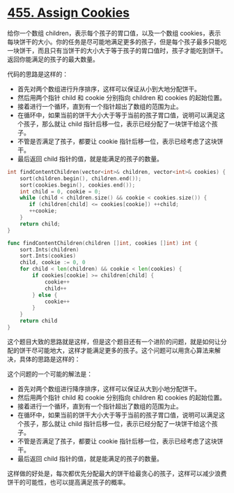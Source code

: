 # [455. Assign Cookies](https://leetcode.com/problems/assign-cookies/)

给你一个数组 children，表示每个孩子的胃口值，以及一个数组 cookies，表示每块饼干的大小。你的任务是尽可能地满足更多的孩子，但是每个孩子最多只能吃一块饼干，而且只有当饼干的大小大于等于孩子的胃口值时，孩子才能吃到饼干。返回你能满足的孩子的最大数量。

代码的思路是这样的：

- 首先对两个数组进行升序排序，这样可以保证从小到大地分配饼干。
- 然后用两个指针 child 和 cookie 分别指向 children 和 cookies 的起始位置。
- 接着进行一个循环，直到有一个指针超出了数组的范围为止。
- 在循环中，如果当前的饼干大小大于等于当前的孩子胃口值，说明可以满足这个孩子，那么就让 child 指针后移一位，表示已经分配了一块饼干给这个孩子。
- 不管是否满足了孩子，都要让 cookie 指针后移一位，表示已经考虑了这块饼干。
- 最后返回 child 指针的值，就是能满足的孩子的数量。

```c++
int findContentChildren(vector<int>& children, vector<int>& cookies) {
    sort(children.begin(), children.end());
    sort(cookies.begin(), cookies.end());
    int child = 0, cookie = 0;
    while (child < children.size() && cookie < cookies.size()) {
       if (children[child] <= cookies[cookie]) ++child;
       ++cookie;
    }
    return child;
}
```



```go
func findContentChildren(children []int, cookies []int) int {
	sort.Ints(children)
	sort.Ints(cookies)
	child, cookie := 0, 0
	for child < len(children) && cookie < len(cookies) {
		if cookies[cookie] >= children[child] {
			cookie++
			child++
		} else {
			cookie++
		}
	}
	return child
}
```


这个题目大致的思路就是这样，但是这个题目还有一个进阶的问题，就是如何让分配的饼干尽可能地大，这样才能满足更多的孩子。这个问题可以用贪心算法来解决，具体的思路是这样的：

这个问题的一个可能的解法是：

- 首先对两个数组进行降序排序，这样可以保证从大到小地分配饼干。
- 然后用两个指针 child 和 cookie 分别指向 children 和 cookies 的起始位置。
- 接着进行一个循环，直到有一个指针超出了数组的范围为止。
- 在循环中，如果当前的饼干大小大于等于当前的孩子胃口值，说明可以满足这个孩子，那么就让 child 指针后移一位，表示已经分配了一块饼干给这个孩子。
- 不管是否满足了孩子，都要让 cookie 指针后移一位，表示已经考虑了这块饼干。
- 最后返回 child 指针的值，就是能满足的孩子的数量。

这样做的好处是，每次都优先分配最大的饼干给最贪心的孩子，这样可以减少浪费饼干的可能性，也可以提高满足孩子的概率。



